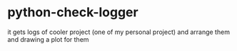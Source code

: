 # python-check-logger
it gets logs of cooler project (one of my personal project) and arrange them and drawing a plot for them 
